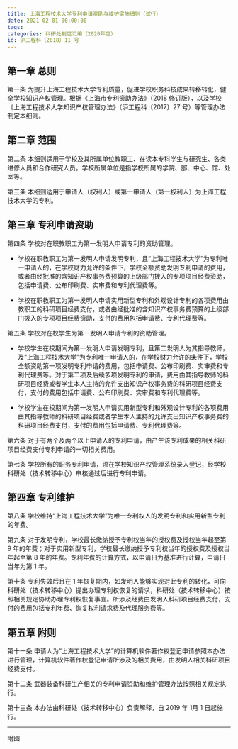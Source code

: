 ```yaml
---
title: 上海工程技术大学专利申请资助与维护实施细则（试行）
date: 2021-02-01 00:00:00
tags: 
categories: 科研处制度汇编（2020年度）
id: 沪工程科〔2018〕11 号
---
```


## 第一章 总则

第一条 为提升上海工程技术大学专利质量，促进学校职务科技成果转移转化，健全学校知识产权管理。根据《上海市专利资助办法》（2018 修订版），以及学校《上海工程技术大学知识产权管理办法》（沪工程科〔2017〕27 号）等管理办法制定本细则。

## 第二章 范围

第二条 本细则适用于学校及其所属单位教职工、在读本专科学生与研究生、各类进修人员和合作研究人员。学校所属单位是指学校所属的学院、部、中心、馆、处室等。

第三条 本细则适用于申请人（权利人）或第一申请人（第一权利人）为上海工程技术大学的专利。

## 第三章 专利申请资助

第四条 学校对在职教职工为第一发明人申请专利的资助管理。

- 学校在职教职工为第一发明人申请发明专利，且“上海工程技术大学”为专利唯一申请人的，在学校财力允许的条件下，学校全额资助发明专利申请的费用，或者由经批准的含知识产权事务费预算的上级部门拨入的专项项目经费资助，包括申请费、公布印刷费、实审费和专利代理费等。

- 学校在职教职工为第一发明人申请实用新型专利和外观设计专利的各项费用由教职工的科研项目经费支付，或者由经批准的含知识产权事务费预算的上级部门拨入的专项项目经费资助，支付的费用包括申请费、专利代理费等。

第五条 学校对在校学生为第一发明人申请专利的资助管理。

- 学校学生在校期间为第一发明人申请发明专利，且第二发明人为其指导教师，及“上海工程技术大学”为专利唯一申请人的，在学校财力允许的条件下，学校全额资助第一项发明专利申请的费用，包括申请费、公布印刷费、实审费和专利代理费等。对于第二项及后续多项发明专利的申请，费用由其指导教师的科研项目经费或者学生本人主持的允许支出知识产权事务费的科研项目经费支付，支付的费用包括申请费、公布印刷费、实审费和专利代理费等。

- 学校学生在校期间为第一发明人申请实用新型专利和外观设计专利的各项费用由其指导教师的科研项目经费或者学生本人主持的允许支出知识产权事务费的科研项目经费支付，支付的费用包括申请费、专利代理费等。

第六条 对于有两个及两个以上申请人的专利申请，由产生该专利成果的相关科研项目经费支付专利申请的一切相关费用。

第七条 学校所有的职务专利申请，须在学校知识产权管理系统录入登记，经学校科研处（技术转移中心）审核通过后进行专利申请。

## 第四章 专利维护

第八条 学校维持“上海工程技术大学”为唯一专利权人的发明专利和实用新型专利的年费。

第九条 对于发明专利，学校最长缴纳授予专利权当年的授权费及授权当年起至第 9 年的年费；对于实用新型专利，学校最长缴纳授予专利权当年的授权费及授权当年起至第 8 年的年费。专利年费的计算方式，以申请日为基准进行计算，申请日当年为第 1 年。

第十条 专利失效后且在 1 年恢复期内，如发明人能够实现对此专利的转化，可向科研处（技术转移中心）提出办理专利权恢复的请求，科研处（技术转移中心）按照相关规定协助办理专利权恢复事宜。所涉及经费由发明人科研项目经费支付，支付的费用包括专利年费、恢复权利请求费及代理服务费等。

## 第五章 附则

第十一条 申请人为“上海工程技术大学”的计算机软件著作权登记申请参照本办法进行管理，计算机软件著作权登记申请所涉及的相关费用，由发明人相关科研项目经费支付。

第十二条 武器装备科研生产相关的专利申请资助和维护管理办法按照相关规定执行。

第十三条 本办法由科研处（技术转移中心）负责解释，自 2019 年 1月 1 日起施行。

---

附图
